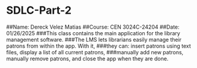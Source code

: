 # SDLC-Part-2

 ##Name: Dereck Velez Matias
 ##Course: CEN 3024C-24204
 ##Date: 01/26/2025
 ###This class contains the main application for the library management software.
 ###The LMS lets librarians easily manage their patrons from within the app. With it,
 ###they can: insert patrons using text files, display a list of all current patrons,
 ###manually add new patrons, manually remove patrons, and close the app when they are done.
